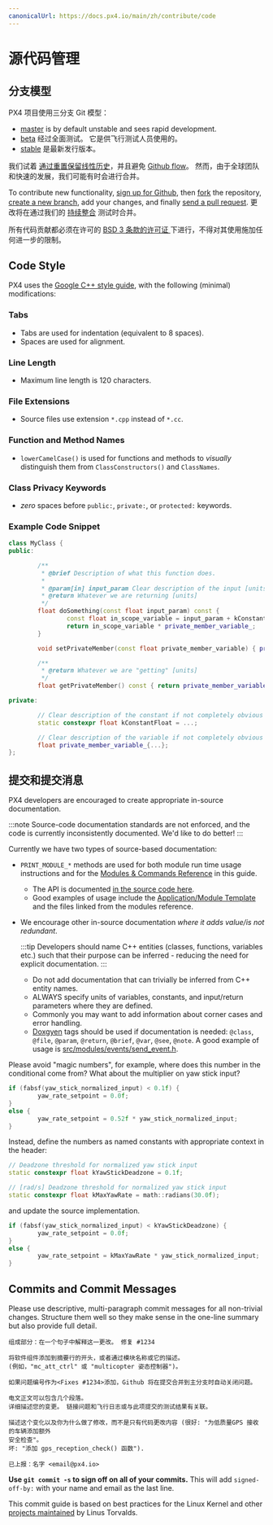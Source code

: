 ```yaml
---
canonicalUrl: https://docs.px4.io/main/zh/contribute/code
---
```


# 源代码管理

## 分支模型

PX4 项目使用三分支 Git 模型：

* [master](https://github.com/PX4/PX4-Autopilot/tree/main) is by default unstable and sees rapid development.
* [beta](https://github.com/PX4/PX4-Autopilot/tree/beta) 经过全面测试。 它是供飞行测试人员使用的。
* [stable](https://github.com/PX4/PX4-Autopilot/tree/stable) 是最新发行版本。

我们试着 [通过重置保留线性历史](https://www.atlassian.com/git/tutorials/rewriting-history)，并且避免 [Github flow](https://guides.github.com/introduction/flow/)。 然而，由于全球团队和快速的发展，我们可能有时会进行合并。

To contribute new functionality, [sign up for Github](https://help.github.com/articles/signing-up-for-a-new-github-account/), then [fork](https://docs.github.com/en/get-started/quickstart/fork-a-repo) the repository, [create a new branch](https://docs.github.com/en/pull-requests/collaborating-with-pull-requests/proposing-changes-to-your-work-with-pull-requests/creating-and-deleting-branches-within-your-repository), add your changes, and finally [send a pull request](https://help.github.com/articles/using-pull-requests/). 更改将在通过我们的 [持续整合](https://en.wikipedia.org/wiki/Continuous_integration) 测试时合并。

所有代码贡献都必须在许可的 [BSD 3 条款的许可证 ](https://opensource.org/licenses/BSD-3-Clause) 下进行，不得对其使用施加任何进一步的限制。

## Code Style

PX4 uses the [Google C++ style guide](https://google.github.io/styleguide/cppguide.html), with the following (minimal) modifications:

### Tabs

- Tabs are used for indentation (equivalent to 8 spaces).
- Spaces are used for alignment.

### Line Length

- Maximum line length is 120 characters.

### File Extensions

- Source files use extension `*.cpp` instead of `*.cc`.

### Function and Method Names

- `lowerCamelCase()` is used for functions and methods to *visually* distinguish them from `ClassConstructors()` and `ClassNames`.

### Class Privacy Keywords

- *zero* spaces before `public:`, `private:`, or `protected:` keywords.

### Example Code Snippet

```cpp
class MyClass {
public:

        /**
         * @brief Description of what this function does.
         *
         * @param[in] input_param Clear description of the input [units]
         * @return Whatever we are returning [units]
         */
        float doSomething(const float input_param) const {
                const float in_scope_variable = input_param + kConstantFloat;
                return in_scope_variable * private_member_variable_;
        }

        void setPrivateMember(const float private_member_variable) { private_member_variable_ = private_member_variable; }

        /**
         * @return Whatever we are "getting" [units]
         */
        float getPrivateMember() const { return private_member_variable_; }

private:

        // Clear description of the constant if not completely obvious from the name [units]
        static constexpr float kConstantFloat = ...;  

        // Clear description of the variable if not completely obvious from the name [units]
        float private_member_variable_{...};
};
```

## 提交和提交消息

PX4 developers are encouraged to create appropriate in-source documentation.

:::note
Source-code documentation standards are not enforced, and the code is currently inconsistently documented.
We'd like to do better!
:::

Currently we have two types of source-based documentation:
- `PRINT_MODULE_*` methods are used for both module run time usage instructions and for the [Modules & Commands Reference](../modules/modules_main.md) in this guide.
  - The API is documented [in the source code here](https://github.com/PX4/PX4-Autopilot/blob/v1.8.0/src/platforms/px4_module.h#L381).
  - Good examples of usage include the [Application/Module Template](../modules/module_template.md) and the files linked from the modules reference.
- We encourage other in-source documentation *where it adds value/is not redundant*.

  :::tip
Developers should name C++ entities (classes, functions, variables etc.) such that their purpose can be inferred - reducing the need for explicit documentation.
:::

  - Do not add documentation that can trivially be inferred from C++ entity names.
  - ALWAYS specify units of variables, constants, and input/return parameters where they are defined.
  - Commonly you may want to add information about corner cases and error handling.
  - [Doxgyen](http://www.doxygen.nl/) tags should be used if documentation is needed: `@class`, `@file`, `@param`, `@return`, `@brief`, `@var`, `@see`, `@note`. A good example of usage is [src/modules/events/send_event.h](https://github.com/PX4/PX4-Autopilot/blob/release/1.13/src/modules/events/send_event.h).

Please avoid "magic numbers", for example, where does this number in the conditional come from? What about the multiplier on yaw stick input?

```cpp
if (fabsf(yaw_stick_normalized_input) < 0.1f) {
        yaw_rate_setpoint = 0.0f;
}
else {
        yaw_rate_setpoint = 0.52f * yaw_stick_normalized_input;
}
```

Instead, define the numbers as named constants with appropriate context in the header:

```cpp
// Deadzone threshold for normalized yaw stick input
static constexpr float kYawStickDeadzone = 0.1f;

// [rad/s] Deadzone threshold for normalized yaw stick input
static constexpr float kMaxYawRate = math::radians(30.0f);
```

and update the source implementation.
```cpp
if (fabsf(yaw_stick_normalized_input) < kYawStickDeadzone) {
        yaw_rate_setpoint = 0.0f;
}
else {
        yaw_rate_setpoint = kMaxYawRate * yaw_stick_normalized_input;
}
```

## Commits and Commit Messages

Please use descriptive, multi-paragraph commit messages for all non-trivial changes. Structure them well so they make sense in the one-line summary but also provide full detail.

```
组成部分：在一个句子中解释这一更改。 修复 #1234

将软件组件添加到摘要行的开头，或者通过模块名称或它的描述。
(例如，"mc_att_ctrl" 或 "multicopter 姿态控制器")。

如果问题编号作为<Fixes #1234>添加，Github 将在提交合并到主分支时自动关闭问题。

电文正文可以包含几个段落。
详细描述您的变更。 链接问题和飞行日志或与此项提交的测试结果有关联。

描述这个变化以及你为什么做了修改，而不是只有代码更改内容 (很好: "为低质量GPS 接收的车辆添加额外
安全检查"。
坏: "添加 gps_reception_check() 函数").

已上报：名字 <email@px4.io>
```

**Use **`git commit -s`** to sign off on all of your commits.** This will add `signed-off-by:` with your name and email as the last line.

This commit guide is based on best practices for the Linux Kernel and other [projects maintained](https://github.com/torvalds/subsurface/blob/a48494d2fbed58c751e9b7e8fbff88582f9b2d02/README#L88-L115) by Linus Torvalds.
